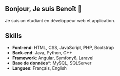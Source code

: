 ## Bonjour, Je suis Benoît 👋

Je suis un étudiant en développeur web et application.

## Skills

- **Font-end**:
    HTML, CSS, JavaScript, PHP, Bootstrap
- **Back-end**: Java, Python, C++
- **Framework**: Angular, Symfony6, Laravel
- **Base de données***: MySQL, SQLServer
- **Langues**: Français, English
